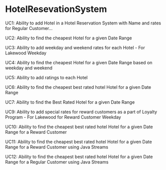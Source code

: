 # HotelResevationSystem

UC1: Ability to add Hotel in a Hotel Reservation System with Name and rates for Regular Customer...

UC2: Ability to find the cheapest Hotel for a given Date Range

UC3: Ability to add weekday and weekend rates for each Hotel - For Lakewood Weekday

UC4: Ability to find the cheapest Hotel for a given Date Range based on weekday and weekend 

UC5: Ability to add ratings to each Hotel

UC6: Ability to find the cheapest best rated hotel Hotel for a given Date Range

UC7: Ability to find the Best Rated Hotel for a given Date Range

UC9: Ability to add special rates for reward customers as a part of Loyalty Program - For Lakewood for Reward Customer Weekday

UC10: Ability to find the cheapest best rated hotel Hotel for a given Date Range for a Reward Customer

UC11: Ability to find the cheapest best rated hotel Hotel for a given Date Range for a Reward Customer using Java Streams

UC12: Ability to find the cheapest best rated hotel Hotel for a given Date Range for a Regular Customer using Java Streams 
